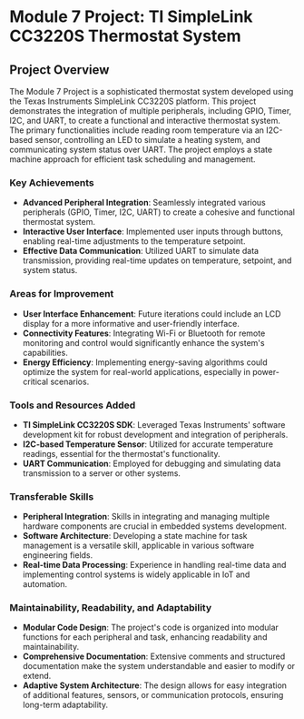 # Module 7 Project: TI SimpleLink CC3220S Thermostat System

## Project Overview
The Module 7 Project is a sophisticated thermostat system developed using the Texas Instruments SimpleLink CC3220S platform. This project demonstrates the integration of multiple peripherals, including GPIO, Timer, I2C, and UART, to create a functional and interactive thermostat system. The primary functionalities include reading room temperature via an I2C-based sensor, controlling an LED to simulate a heating system, and communicating system status over UART. The project employs a state machine approach for efficient task scheduling and management.

### Key Achievements
- **Advanced Peripheral Integration**: Seamlessly integrated various peripherals (GPIO, Timer, I2C, UART) to create a cohesive and functional thermostat system.
- **Interactive User Interface**: Implemented user inputs through buttons, enabling real-time adjustments to the temperature setpoint.
- **Effective Data Communication**: Utilized UART to simulate data transmission, providing real-time updates on temperature, setpoint, and system status.

### Areas for Improvement
- **User Interface Enhancement**: Future iterations could include an LCD display for a more informative and user-friendly interface.
- **Connectivity Features**: Integrating Wi-Fi or Bluetooth for remote monitoring and control would significantly enhance the system's capabilities.
- **Energy Efficiency**: Implementing energy-saving algorithms could optimize the system for real-world applications, especially in power-critical scenarios.

### Tools and Resources Added
- **TI SimpleLink CC3220S SDK**: Leveraged Texas Instruments' software development kit for robust development and integration of peripherals.
- **I2C-based Temperature Sensor**: Utilized for accurate temperature readings, essential for the thermostat's functionality.
- **UART Communication**: Employed for debugging and simulating data transmission to a server or other systems.

### Transferable Skills
- **Peripheral Integration**: Skills in integrating and managing multiple hardware components are crucial in embedded systems development.
- **Software Architecture**: Developing a state machine for task management is a versatile skill, applicable in various software engineering fields.
- **Real-time Data Processing**: Experience in handling real-time data and implementing control systems is widely applicable in IoT and automation.

### Maintainability, Readability, and Adaptability
- **Modular Code Design**: The project's code is organized into modular functions for each peripheral and task, enhancing readability and maintainability.
- **Comprehensive Documentation**: Extensive comments and structured documentation make the system understandable and easier to modify or extend.
- **Adaptive System Architecture**: The design allows for easy integration of additional features, sensors, or communication protocols, ensuring long-term adaptability.

